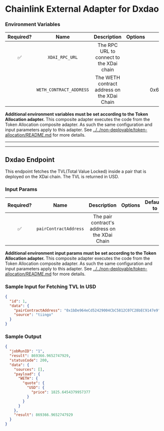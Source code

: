 # Chainlink External Adapter for Dxdao

### Environment Variables

| Required? |          Name           |                 Description                 | Options |                Defaults to                 |
| :-------: | :---------------------: | :-----------------------------------------: | :-----: | :----------------------------------------: |
|    ✅     |     `XDAI_RPC_URL`      |  The RPC URL to connect to the XDai chain   |         |                                            |
|           | `WETH_CONTRACT_ADDRESS` | The WETH contract address on the XDai Chain |         | 0x6A023CCd1ff6F2045C3309768eAd9E68F978f6e1 |

**Additional environment variables must be set according to the Token Allocation adapter.**
This composite adapter executes the code from the Token Allocation composite adapter. As such the same configuration and input parameters apply to this adapter. See [../../non-deployable/token-allocation/README.md](../../non-deployable/token-allocation/README.md) for more details.

---

---

## Dxdao Endpoint

This endpoint fetches the TVL(Total Value Locked) inside a pair that is deployed on the XDai chain. The TVL is returned in USD.

### Input Params

| Required? |         Name          |                  Description                  | Options | Defaults to |
| :-------: | :-------------------: | :-------------------------------------------: | :-----: | :---------: |
|    ✅     | `pairContractAddress` | The pair contract's address on the XDai Chain |         |             |

**Additional environment input params must be set according to the Token Allocation adapter.**
This composite adapter executes the code from the Token Allocation composite adapter. As such the same configuration and input parameters apply to this adapter. See [../../non-deployable/token-allocation/README.md](../../non-deployable/token-allocation/README.md) for more details.

### Sample Input for Fetching TVL In USD

```json
{
  "id": 1,
  "data": {
    "pairContractAddress": "0x1bDe964eCd52429004CbC5812C07C28bEC9147e9",
    "source": "tiingo"
  }
}
```

### Sample Output

```json
{
  "jobRunID": "1",
  "result": 869366.9652747929,
  "statusCode": 200,
  "data": {
    "sources": [],
    "payload": {
      "WETH": {
        "quote": {
          "USD": {
            "price": 1825.6454379957377
          }
        }
      }
    },
    "result": 869366.9652747929
  }
}
```
